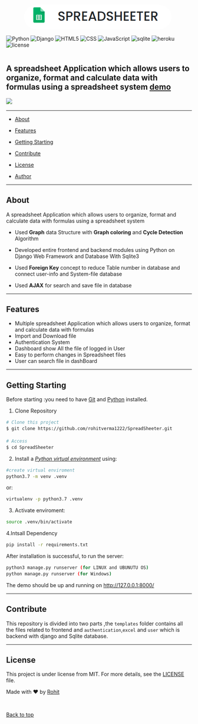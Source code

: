<div align="center" id="top"> 
  <img src="./Templates/images/logo.png" style="border-radius:5rem">
  &#xa0;
</div>
<div style="display:flex; justify-content:center ;">


![Python](https://img.shields.io/badge/-Python-333333?style=flat&logo=python)
  ![Django](https://img.shields.io/badge/-Django-333333?style=flat&logo=django)
  ![HTML5](https://img.shields.io/badge/-HTML5-333333?style=flat&logo=HTML5)
  ![CSS](https://img.shields.io/badge/-CSS-333333?style=flat&logo=CSS3&logoColor=1572B6)
  ![JavaScript](https://img.shields.io/badge/-JavaScript-333333?style=flat&logo=javascript)
   ![sqlite](https://img.shields.io/badge/-SQLITE-333333?style=flat&logo=sqlite)
    ![heroku](https://img.shields.io/badge/-Heroku-333333?style=flat&logo=heroku)
    <img src="https://img.shields.io/npm/l/color-calendar?style=flat-square" alt="license" />
</div>

<h2>
A spreadsheet Application which allows users to organize, format and calculate data with formulas using a spreadsheet system <a href="https://spread-sheeter.herokuapp.com/">demo</a>
</h2>


<!-- Status -->
<img src="https://media.giphy.com/media/hGJeBDvi6n1b5uuHHL/giphy.gif" />
<hr>

- [About](#about)
- [Features](#features)
- [Getting Starting](#getting-starting)
- [Contribute](#contribute)
- [License](#license)


 - <a href="https://github.com/rohitverma1222" target="_blank">Author</a>


<hr>
 <a href="#about"></a>

## About ##

A spreadsheet Application which allows users to organize, format and calculate data
with formulas using a spreadsheet system
- Used <span style="font-weight:bold">Graph</span> data Structure with <span style="font-weight:bold">Graph coloring</span> and <span style="font-weight:bold">Cycle Detection</span>
Algorithm
- Developed entire frontend and backend modules using Python on Django
Web Framework and Database With Sqlite3
- Used <span style="font-weight:bold">Foreign Key</span> concept to reduce Table number in database and connect
user-info and System-file database

- Used <span style="font-weight:bold">AJAX</span> for search and save file in database
<hr>
<a href="#features"></a>

## Features ##

- Multiple spreadsheet Application which allows users to organize, format and calculate data with formulas
- Import and Download file 
- Authentication System
- Dashboard show All the file of logged in User
- Easy to perform changes in Spreadsheet files
- User can search file in dashBoard
<hr>

<a href="#cstarting"></a> 

## Getting Starting ##

Before starting :you need to have [Git](https://git-scm.com) and [Python](https://www.python.org/downloads/) installed.



1. Clone Repository
```bash
# Clone this project
$ git clone https://github.com/rohitverma1222/SpreadSheeter.git

# Access
$ cd SpreadSheeter
```
2. Install a [*Python virtual environment*](https://packaging.python.org/guides/installing-using-pip-and-virtual-environments/) using:
```bash
#create virtual enviroment
python3.7 -m venv .venv
```
or:
```bash
virtualenv -p python3.7 .venv
```

3. Activate enviroment:
```bash
source .venv/bin/activate
```
4.Intsall Dependency
```bash
pip install -r requirements.txt
```

After installation is successful, to run the server:
```bash
python3 manage.py runserver (for LINUX and UBUNUTU OS)
python manage.py runserver (for Windows)
```
The demo should be up and running on http://127.0.0.1:8000/
<hr>
<a href="#Contribute"></a>

## Contribute  ## 
This repository is divided into two parts ,the ```templates``` folder contains all the files related to frontend and ```authentication```,```excel``` and ```user``` which is backend with django and Sqlite database.


<hr>

## License ##

This project is under license from MIT. For more details, see the [LICENSE](LICENSE.md) file.


Made with :heart: by <a href="https://github.com/rohit1222" target="_blank">Rohit</a>

&#xa0;

<a href="#top">Back to top</a>

